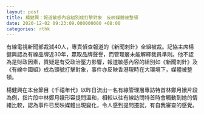```yaml
---
layout: post
title: 楊健興：報道敏感內容組別成打擊對象　反映媒體被整頓
date: 2020-12-02 09:23:09.000000000 +08:00
categories: rthk
---
```


有線電視新聞部裁減40人，專責偵查報道的《新聞刺針》全組被裁。記協主席楊健興認為有線品牌近30年，贏取品牌聲譽，而管理層未能解釋裁員準則。他不認為是財政因素，質疑是有受政治壓力影響，報道敏感內容的組別如《新聞刺針》及《有線中國組》成為頭號打擊對象，事件亦反映香港現時在大環境下，媒體被整頓。

楊健興在本台節目《千禧年代》以昨日流出一名有線管理層專訪特首林鄭月娥片段為例，指片段中林鄭月娥形容提問溫和，相較以往有線訪問特首時會觸動到她的情緒比較，認為事件已反映媒體出現變化，令人感到提問遷就，有自我審查的感覺。
